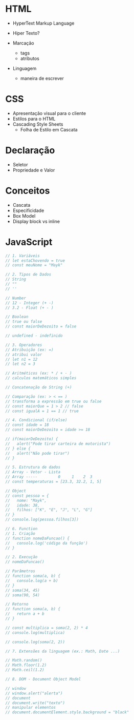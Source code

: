 # HTML

- HyperText Markup Language

- Hiper Texto?
- Marcação
  - tags
  - atributos
- Linguagem
  - maneira de escrever

# CSS

- Apresentação visual para o cliente
- Estilos para o HTML
- Cascading Style Sheets
  - Folha de Estilo em Cascata

# Declaração

- Seletor
- Propriedade e Valor

# Conceitos

- Cascata
- Especificidade
- Box Model
- Display block vs inline



# JavaScript

```js
// 1. Variáveis
// let estaChovendo = true
// const meuNome = "Mayk"

// 2. Tipos de Dados
// String
// ""
// ''

// Number
// 12 - Integer (+ -)
// 3.2 - Float (+ - )

// Boolean
// true ou false
// const maiorDeDezoito = false

// undefined - indefinido

// 3. Operadores
// Atribuição (ex: =)
// atribui valor
// let n1 = 12
// let n2 = 3

// Aritméticos (ex: * / + - )
// calculos matemáticos simples

// Concatenação de String (+)

// Comparação (ex: > < == )
// transforma a expressão em true ou false
// const maiorQue = 1 > 2 // false
// const igualA = 1 == 1 // true

// 4. Condicional (if/else)
// const idade = 18
// const maiorDeDezoito = idade >= 18

// if(maiorDeDezoito) {
//   alert("Pode tirar carteira de motorista")
// } else {
//   alert("Não pode tirar")
// }

// 5. Estrutura de dados
// Array - Vetor - Lista
// Array -----         0     1    2  3
// const temperaturas = [23.3, 32.2, 1, 5]

// Object
// const pessoa = {
//   nome: "Mayk",
//   idade: 38,
//   filhos: ["K", "E", "J", "L", "G"]
// }
// console.log(pessoa.filhos[3])

// 6. Function
// 1. Criação
// function nomeDaFuncao() {
//   console.log('código da função')
// }

// 2. Execução
// nomeDaFuncao()

// Parâmetros
// function soma(a, b) {
//   console.log(a + b)
// }
// soma(34, 45)
// soma(90, 54)

// Retorno
// function soma(a, b) {
//   return a + b
// }

// const multiplica = soma(2, 2) * 4
// console.log(multiplica)

// console.log(soma(2, 2))

// 7. Extensões da linguagem (ex.: Math, Date ...)

// Math.random()
// Math.floor(1.2)
// Math.ceil(1.2)

// 8. DOM - Document Object Model

// window
// window.alert("alerta")
// document
// document.write("texto")
// manipular elementos
// document.documentElement.style.background = "black"
```

